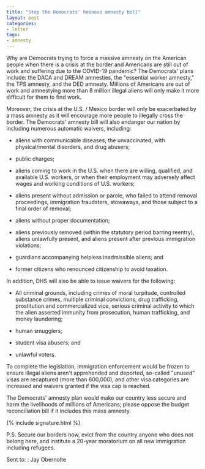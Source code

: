 ```yaml
---
title: "Stop the Democrats' heinous amnesty bill"
layout: post
categories:
- letter
tags:
- amnesty
---
```


Why are Democrats trying to force a massive amnesty on the American people when there is a crisis at the border and Americans are still out of work and suffering due to the COVID-19 pandemic? The Democrats' plans include: the DACA and DREAM amnesties, the "essential worker amnesty," the TPS amnesty, and the DED amnesty. Millions of Americans are out of work and amnestying more than 8 million illegal aliens will only make it more difficult for them to find work.

Moreover, the crisis at the U.S. / Mexico border will only be exacerbated by a mass amnesty as it will encourage more people to illegally cross the border. The Democrats' amnesty bill will also endanger our nation by including numerous automatic waivers, including:

- aliens with communicable diseases, the unvaccinated, with physical/mental disorders, and drug abusers;

- public charges;

- aliens coming to work in the U.S. when there are willing, qualified, and available U.S. workers, or when their employment may adversely affect wages and working conditions of U.S. workers;

- aliens present without admission or parole, who failed to attend removal proceedings, immigration fraudsters, stowaways, and those subject to a final order of removal;

- aliens without proper documentation;

- aliens previously removed (within the statutory period barring reentry), aliens unlawfully present, and aliens present after previous immigration violations;

- guardians accompanying helpless inadmissible aliens; and

- former citizens who renounced citizenship to avoid taxation.

In addition, DHS will also be able to issue waivers for the following:

- All criminal grounds, including crimes of moral turpitude, controlled substance crimes, multiple criminal convictions, drug trafficking, prostitution and commercialized vice, serious criminal activity to which the alien asserted immunity from prosecution, human trafficking, and money laundering;

- human smugglers;

- student visa abusers; and

- unlawful voters.

To complete the legislation, immigration enforcement would be frozen to ensure illegal aliens aren't apprehended and deported, so-called "unused" visas are recaptured (more than 600,000), and other visa categories are increased and waivers granted if the visa cap is reached.

The Democrats' amnesty plan would make our country less secure and harm the livelihoods of millions of Americans; please oppose the budget reconciliation bill if it includes this mass amnesty.

{% include signature.html %}

P.S. Secure our borders now, evict from the country anyone who does not belong here, and institute a 20-year moratorium on all new immigration including refugees.

Sent to:
: Jay Obernolte
